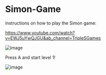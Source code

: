 # Simon-Game

instructions on how to play the Simon game:

https://www.youtube.com/watch?v=EWJ5uYwQJGU&ab_channel=TripleSGames

![image](https://user-images.githubusercontent.com/85099151/177206477-2112baa9-15a7-4a84-9543-82e22892dfe0.png)

Press A and start level 1!

![image](https://user-images.githubusercontent.com/85099151/177206708-7d164e91-2c63-4d30-8cc7-52cd2c53bd36.png)

